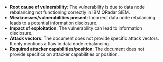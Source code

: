 - **Root cause of vulnerability**: The vulnerability is due to data node rebalancing not functioning correctly in IBM QRadar SIEM.
- **Weaknesses/vulnerabilities present**:  Incorrect data node rebalancing leads to a potential information disclosure.
- **Impact of exploitation**: The vulnerability can lead to information disclosure.
- **Attack vectors**: The document does not provide specific attack vectors. It only mentions a flaw in data node rebalancing.
- **Required attacker capabilities/position**: The document does not provide specifics on attacker capabilities or position.